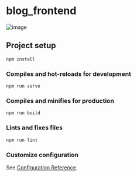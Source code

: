 # blog_frontend
![image](https://github.com/user-attachments/assets/3d7fae33-f0c7-486e-bfb8-8fc68a88fa72)

## Project setup
```
npm install
```

### Compiles and hot-reloads for development
```
npm run serve
```

### Compiles and minifies for production
```
npm run build
```

### Lints and fixes files
```
npm run lint
```

### Customize configuration
See [Configuration Reference](https://cli.vuejs.org/config/).
